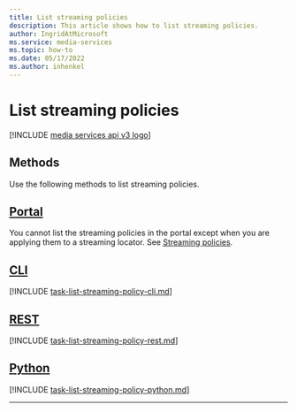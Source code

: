 ```yaml
---
title: List streaming policies
description: This article shows how to list streaming policies.
author: IngridAtMicrosoft
ms.service: media-services
ms.topic: how-to
ms.date: 05/17/2022
ms.author: inhenkel
---
```


# List streaming policies

[!INCLUDE [media services api v3 logo](./includes/v3-hr.md)]

## Methods

Use the following methods to list streaming policies.

## [Portal](#tab/portal/)

You cannot list the streaming policies in the portal except when you are applying them to a streaming locator. See [Streaming policies](stream-streaming-policy-concept.md).

## [CLI](#tab/cli/)

[!INCLUDE [task-list-streaming-policy-cli.md](./includes/task-list-streaming-policy-cli.md)]

## [REST](#tab/rest/)

[!INCLUDE [task-list-streaming-policy-rest.md](./includes/task-list-streaming-policy-rest.md)]

## [Python](#tab/python/)

[!INCLUDE [task-list-streaming-policy-python.md](./includes/task-list-streaming-policy-python.md)]

---

